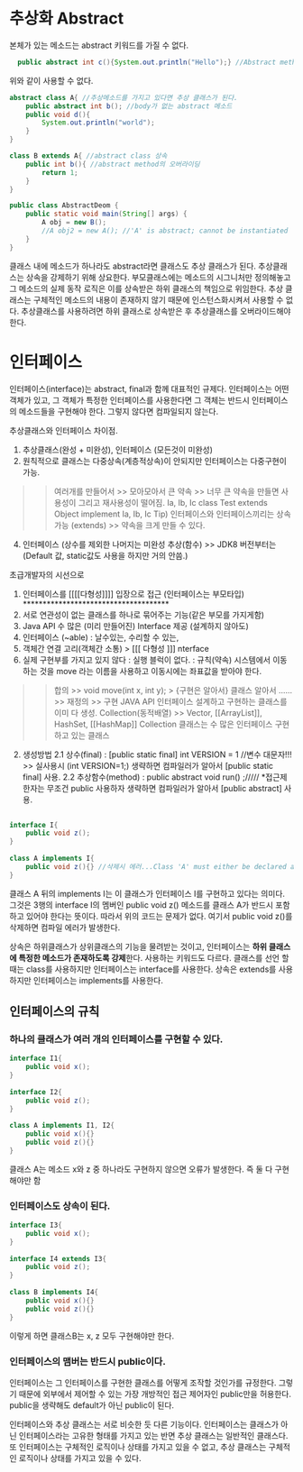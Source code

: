 # 추상화 Abstract

본체가 있는 메소드는 abstract 키워드를 가질 수 없다.
```java
  public abstract int c(){System.out.println("Hello");} //Abstract methods cannot have a body
```
위와 같이 사용할 수 없다.

```java
abstract class A{ //추상메소드를 가지고 있다면 추상 클래스가 된다.
    public abstract int b(); //body가 없는 abstract 메소드
    public void d(){
        System.out.println("world");
    }
}

class B extends A{ //abstract class 상속
    public int b(){ //abstract method의 오버라이딩
        return 1;
    }
}

public class AbstractDeom {
    public static void main(String[] args) {
        A obj = new B();
        //A obj2 = new A(); //'A' is abstract; cannot be instantiated
    }
}
```
클래스 내에 메소드가 하나라도 abstract라면 클래스도 추상 클래스가 된다.
추상클래스는 상속을 강제하기 위해 상요한다. 부모클래스에는 메소드의 시그니처만 정의해놓고 그 메소드의 실제 동작 로직은 이를 상속받은 하위 클래스의 책임으로 위임한다.
추상 클래스는 구체적인 메소드의 내용이 존재하지 않기 때문에 인스턴스화시켜서 사용할 수 없다. 추상클래스를 사용하려면 하위 클래스로 상속받은 후 추상클래스를 오버라이드해야한다.

# 인터페이스

인터페이스(interface)는 abstract, final과 함께 대표적인 규제다. 인터페이스는 어떤 객체가 있고, 그 객체가 특정한 인터페이스를 사용한다면 그 객체는 반드시 인터페이스의 메소드들을 구현해야 한다. 그렇지 않다면 컴파일되지 않는다.

 추상클래스와 인터페이스 차이점.
 1. 추상클래스(완성 + 미완성), 인터페이스 (모든것이 미완성)
 2. 원칙적으로 클래스는 다중상속(계층적상속)이 안되지만 인터페이스는 다중구현이 가능.
 >>여러개를 만들어서 >> 모아모아서 큰 약속 >> 너무 큰 약속을 만들면 사용성이 그리고 재사용성이 떨어짐.
 Ia, Ib, Ic
 class Test extends Object implement Ia, Ib, Ic
 Tip) 인터페이스와 인터페이스끼리는 상속가능 (extends) >> 약속을 크게 만들 수 있다.
 
 4. 인터페이스 (상수를 제외한 나머지는 미완성 추상(함수) >> JDK8 버전부터는 (Default 값, static값도 사용을 하지만 거의 안씀.)
 
  초급개발자의 시선으로
 1. 인터페이스를 [[[[다형성]]]] 입장으로 접근 (인터페이스는 부모타입) *************************************
 2. 서로 연관성이 없는 클래스를 하나로 묶어주는 기능(같은 부모를 가지게함)
 3. Java API 수 많은 (미리 만들어진) Interface 제공 (설계하지 않아도) 
 4. 인터페이스 (~able) : 날수있는, 수리할 수 있는, 
 5. 객체간 연결 고리(객체간 소통) > [[[ 다형성 ]]] 
 nterface
 1. 실제 구현부를 가지고 있지 않다 : 실행 블럭이 없다. : 규칙(약속)
 시스템에서 이동하는 것을 move 라는 이름을 사용하고 이동시에는 좌표값을 받아야 한다.
 >> 합의 >> void move(int x, int y); > {구현은 알아서} 클래스 알아서 ...... >> 재정의 >> 구현
 >> JAVA API 인터페이스 설계하고 구현하는 클래스를 이미 다 생성.
 >> Collection(동적배열) >> Vector, [[ArrayList]], HashSet, [[HashMap]]
 Collection 클래스는 수 많은 인터페이스 구현하고 있는 클래스
 
 2. 생성방법
 2.1 상수(final) : [public static final] int VERSION = 1 //변수 대문자!!! >> 실사용시 (int VERSION=1;)
 				  생략하면 컴파일러가 알아서 [public static final] 사용.
 2.2 추상함수(method) : public abstract void run() ;///// *접근제한자는 무조건 public 사용하자
 					  생략하면 컴파일러가 알아서 [public abstract] 사용.


```java
 
interface I{
    public void z();
}
 
class A implements I{
    public void z(){} //삭제시 에러...Class 'A' must either be declared abstract or implement abstract method 'z()' in 'I'
}
```
클래스 A 뒤의 implements I는 이 클래스가 인터페이스 I를 구현하고 있다는 의미다. 그것은 3행의 interface I의 멤버인 public void z() 메소드를 클래스 A가 반드시 포함하고 있어야 한다는 뜻이다. 따라서 위의 코드는 문제가 없다. 여기서 public void z()를 삭제하면 컴파일 에러가 발생한다.

상속은 하위클래스가 상위클래스의 기능을 물려받는 것이고, 인터페이스는 **하위 클래스에 특정한 메소드가 존재하도록 강제**한다.
사용하는 키워드도 다르다. 클래스를 선언 할 때는 class를 사용하지만 인터페이스는 interface를 사용한다.
상속은 extends를 사용하지만 인터페이스는 implements를 사용한다.

## 인터페이스의 규칙  
### 하나의 클래스가 여러 개의 인터페이스를 구현할 수 있다.
```java
interface I1{
    public void x();
}
 
interface I2{
    public void z();
}
 
class A implements I1, I2{
    public void x(){}
    public void z(){}   
}
```
클래스 A는 메소드 x와 z 중 하나라도 구현하지 않으면 오류가 발생한다. 즉 둘 다 구현해야만 함
### 인터페이스도 상속이 된다.
```java
interface I3{
    public void x();
}
 
interface I4 extends I3{
    public void z();
}
 
class B implements I4{
    public void x(){}
    public void z(){}   
}
```
이렇게 하면 클래스B는 x, z 모두 구현해야만 한다.
### 인터페이스의 맴버는 반드시 public이다.  
인터페이스는 그 인터페이스를 구현한 클래스를 어떻게 조작할 것인가를 규정한다. 그렇기 때문에 외부에서 제어할 수 있는 가장 개방적인 접근 제어자인 public만을 허용한다. public을 생략해도 default가 아닌 public이 된다.

인터페이스와 추상 클래스는 서로 비슷한 듯 다른 기능이다. 인터페이스는 클래스가 아닌 인터페이스라는 고유한 형태를 가지고 있는 반면 추상 클래스는 일반적인 클래스다. 또 인터페이스는 구체적인 로직이나 상태를 가지고 있을 수 없고, 추상 클래스는 구체적인 로직이나 상태를 가지고 있을 수 있다.

